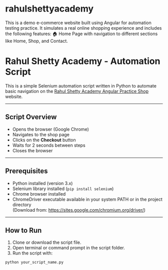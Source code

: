 # rahulshettyacademy
This is a demo e-commerce website built using Angular for automation testing practice. It simulates a real online shopping experience and includes the following features:  🏠 Home Page with navigation to different sections like Home, Shop, and Contact.  
# Rahul Shetty Academy - Automation Script

This is a simple Selenium automation script written in Python to automate basic navigation on the [Rahul Shetty Academy Angular Practice Shop](https://rahulshettyacademy.com/angularpractice/shop) website.

---

## Script Overview

- Opens the browser (Google Chrome)
- Navigates to the shop page
- Clicks on the **Checkout** button
- Waits for 2 seconds between steps
- Closes the browser

---

## Prerequisites

- Python installed (version 3.x)
- Selenium library installed (`pip install selenium`)
- Chrome browser installed
- ChromeDriver executable available in your system PATH or in the project directory  
  (Download from: https://sites.google.com/chromium.org/driver/)

---

## How to Run

1. Clone or download the script file.
2. Open terminal or command prompt in the script folder.
3. Run the script with:

```bash
python your_script_name.py
